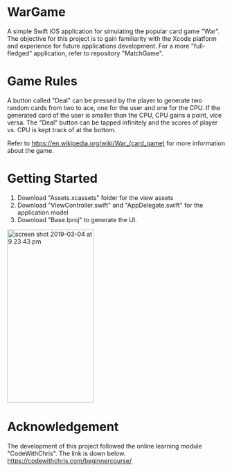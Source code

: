 # WarGame

A simple Swift iOS application for simulating the popular card game "War". The objective for this project is to gain familiarity with the Xcode platform and experience for future applications development. For a more "full-fledged" application, refer to repository "MatchGame".

# Game Rules

A button called "Deal" can be pressed by the player to generate two random cards from two to ace, one for the user and one for the CPU. If the generated card of the user is smaller than the CPU, CPU gains a point, vice versa. The "Deal" button can be tapped infinitely and the scores of player vs. CPU is kept track of at the bottom.

Refer to https://en.wikipedia.org/wiki/War_(card_game) for more information about the game.

# Getting Started

1. Download "Assets.xcassets" folder for the view assets
2. Download "ViewController.swift" and "AppDelegate.swift" for the application model
3. Download "Base.Iproj" to generate the UI.

<img width="200" height="400" alt="screen shot 2019-03-04 at 9 23 43 pm" src="https://user-images.githubusercontent.com/43103206/53776870-7f7eb300-3ec5-11e9-8828-57cd0e3d5029.png">

# Acknowledgement

The development of this project followed the online learning module "CodeWithChris". The link is down below.
https://codewithchris.com/beginnercourse/
